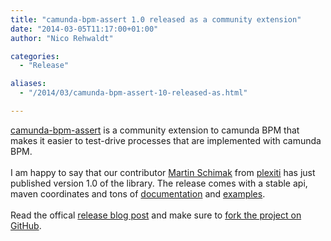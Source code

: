 ```yaml
---
title: "camunda-bpm-assert 1.0 released as a community extension"
date: "2014-03-05T11:17:00+01:00"
author: "Nico Rehwaldt"

categories:
  - "Release"

aliases:
  - "/2014/03/camunda-bpm-assert-10-released-as.html"

---
```


<a href="https://github.com/camunda/camunda-bpm-assert" target="_blank">camunda-bpm-assert</a>&nbsp;is a community extension to camunda BPM&nbsp;that makes it easier to test-drive processes that are implemented with camunda BPM.<br />
<br />
I am happy to say that our contributor&nbsp;<a href="https://twitter.com/MartinSchimak" target="_blank">Martin Schimak</a>&nbsp;from&nbsp;<a href="http://plexiti.com/" target="_blank">plexiti</a>&nbsp;has just published version 1.0 of the library. The release comes with a stable api, maven coordinates and tons of&nbsp;<a href="https://github.com/camunda/camunda-bpm-assert/blob/master/camunda-bpm-assert/README.md" target="_blank">documentation</a>&nbsp;and <a href="https://github.com/camunda/camunda-bpm-assert" target="_blank">examples</a>.<br />
<br />
Read the offical <a href="http://plexiti.com/planet/2014/03/camunda-bpm-assert-released" target="_blank">release blog post</a> and make sure to <a href="https://github.com/camunda/camunda-bpm-assert" target="_blank">fork the project on GitHub</a>.